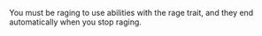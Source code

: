 You must be raging to use abilities with the rage trait, and they end automatically when you stop raging.